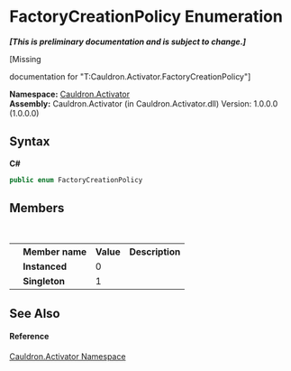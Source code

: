 # FactoryCreationPolicy Enumeration
 _**\[This is preliminary documentation and is subject to change.\]**_

\[Missing <summary> documentation for "T:Cauldron.Activator.FactoryCreationPolicy"\]

**Namespace:**&nbsp;<a href="N_Cauldron_Activator">Cauldron.Activator</a><br />**Assembly:**&nbsp;Cauldron.Activator (in Cauldron.Activator.dll) Version: 1.0.0.0 (1.0.0.0)

## Syntax

**C#**<br />
``` C#
public enum FactoryCreationPolicy
```


## Members
&nbsp;<table><tr><th></th><th>Member name</th><th>Value</th><th>Description</th></tr><tr><td /><td target="F:Cauldron.Activator.FactoryCreationPolicy.Instanced">**Instanced**</td><td>0</td><td /></tr><tr><td /><td target="F:Cauldron.Activator.FactoryCreationPolicy.Singleton">**Singleton**</td><td>1</td><td /></tr></table>

## See Also


#### Reference
<a href="N_Cauldron_Activator">Cauldron.Activator Namespace</a><br />